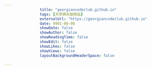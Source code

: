 ---
                title: "georgiancodeclub.github.io"
                tags: [大学俱乐部网站]
                externalUrl: "https://georgiancodeclub.github.io"
                date: 9991-08-08
                showDate: false
                showAuthor: false
                showReadingTime: false
                showEdit: false
                showLikes: false
                showViews: false
                layoutBackgroundHeaderSpace: false
                ---

